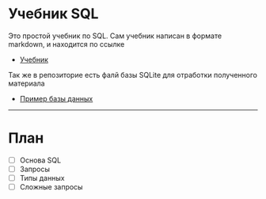 # Учебник SQL

Это простой учебник по SQL. 
Сам учебник написан в формате markdown, и находится по ссылке 
- [Учебник](./base.md)

Так же в репозиторие есть фалй базы SQLite для отработки полученного материала
- [Пример базы данных](./example.db)


---

# План
- [ ] Основа SQL
- [ ] Запросы
- [ ] Типы данных
- [ ] Сложные запросы
